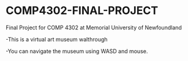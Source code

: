 # COMP4302-FINAL-PROJECT

Final Project for COMP 4302 at Memorial University of Newfoundland

-This is a virtual art museum walthrough

-You can navigate the museum using WASD and mouse. 
